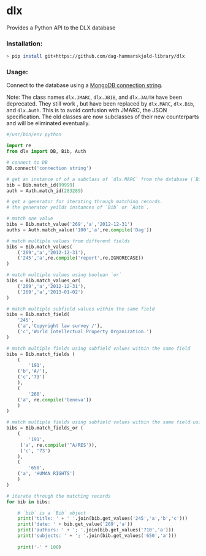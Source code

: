 
# dlx
Provides a Python API to the DLX database

### Installation:
```bash
> pip install git+https://github.com/dag-hammarskjold-library/dlx
```

### Usage:

Connect to the database using a [MongoDB connection string](https://docs.mongodb.com/manual/reference/connection-string/).

Note: The class names `dlx.JMARC`, `dlx.JBIB`, and `dlx.JAUTH` have been deprecated. They still work , but have been replaced by `dlx.MARC`, `dlx.Bib`, and `dlx.Auth`. This is to avoid confusion with JMARC, the JSON specification. The old classes are now subclasses of their new counterparts and will be eliminated eventually.

```python
#/usr/bin/env python

import re
from dlx import DB, Bib, Auth

# connect to DB
DB.connect('connection string')

# get an instance of of a subclass of `dlx.MARC` from the database (`Bib` or `Auth`)
bib = Bib.match_id(99999)
auth = Auth.match_id(283289)

# get a generator for iterating through matching records.
# the generator yeilds instances of `Bib` or `Auth`.

# match one value
bibs = Bib.match_value('269','a','2012-12-31')
auths = Auth.match_value('100','a',re.compile('Dag'))

# match multiple values from different fields
bibs = Bib.match_values(
    ('269','a','2012-12-31'), 
    ('245','a',re.compile('report',re.IGNORECASE))
)

# match multiple values using boolean `or`
bibs = Bib.match_values_or(
    ('269','a','2012-12-31'),
    ('269','a','2013-01-02')
)

# match multiple subfield values within the same field
bibs = Bib.match_field(
    '245', 
    ('a','Copyright law survey /'), 
    ('c','World Intellectual Property Organization.')
)

# match multiple fields using subfield values within the same field 
bibs = Bib.match_fields (
    (
        '191', 
    ('b','A/'), 
    ('c','73')
    ),
    (
        '260', 
    ('a', re.compile('Geneva'))
    )
)

# match multiple fields using subfield values within the same field using boolean `or`
bibs = Bib.match_fields_or (
    (
        '191', 
     ('a', re.compile('^A/RES')), 
     ('c', '73')
    ),
    (
        '650',
    ('a', 'HUMAN RIGHTS')
    )
)

# iterate through the matching records
for bib in bibs:

    # `bib` is a `Bib` object
    print('title: ' + ' '.join(bib.get_values('245','a','b','c')))
    print('date: ' + bib.get_value('269','a'))
    print('authors: ' + '; '.join(bib.get_values('710','a')))
    print('subjects: ' + '; '.join(bib.get_values('650','a')))
        
    print('-' * 100)
    
```

